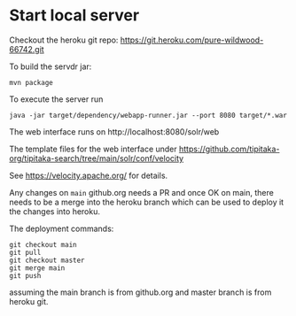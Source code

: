 Start local server
==========

Checkout the heroku git repo: https://git.heroku.com/pure-wildwood-66742.git

To build the servdr jar:
```
mvn package
```
To execute the server run
```
java -jar target/dependency/webapp-runner.jar --port 8080 target/*.war
```

The web interface runs on http://localhost:8080/solr/web

The template files for the web interface under https://github.com/tipitaka-org/tipitaka-search/tree/main/solr/conf/velocity

See https://velocity.apache.org/ for details.

Any changes on `main` github.org needs a PR and once OK on main, there needs to be a merge into the heroku branch which can be used to deploy it the changes into heroku.

The deployment commands:
```
git checkout main
git pull
git checkout master
git merge main
git push
```
assuming the main branch is from github.org and master branch is from heroku git.
